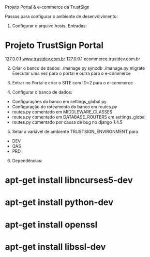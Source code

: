 Projeto Portal & e-commerce da TrustSign

Passos para configurar o ambiente de desenvolvimento:
1) Configurar o arquivo hosts. Entradas:
# Projeto TrustSign Portal
127.0.0.1       www.trustdev.com.br
127.0.0.1       ecommerce.trustdev.com.br

2) Criar o banco de dados:
./manage.py syncdb
./manage.py migrate
Executar uma vez para o portal e outra para o e-commerce

3) Entrar no Portal e criar o SITE com ID=2 para o e-commerce

4) Configurar o banco de dados:
  - Configurações do banco em settings_global.py
  - Configuração do roteamento do banco em routes.py
  - routes.py comentado em MIDDLEWARE_CLASSES
  - routes.py comentado em DATABASE_ROUTERS em settings_global
  - routes.py comentado por causa de bug no django 1.4.5

5) Setar a variável de ambiente TRUSTSIGN_ENVIRONMENT para
  - DEV
  - QAS
  - PRD

6) Dependências:
# apt-get install libncurses5-dev
# apt-get install python-dev
# apt-get install openssl
# apt-get install libssl-dev